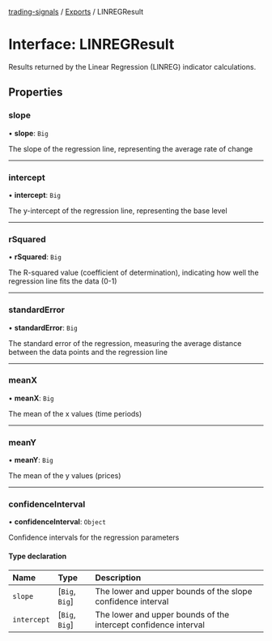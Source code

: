 [trading-signals](../README.md) / [Exports](../modules.md) / LINREGResult

# Interface: LINREGResult

Results returned by the Linear Regression (LINREG) indicator calculations.

## Properties

### slope

• **slope**: `Big`

The slope of the regression line, representing the average rate of change

---

### intercept

• **intercept**: `Big`

The y-intercept of the regression line, representing the base level

---

### rSquared

• **rSquared**: `Big`

The R-squared value (coefficient of determination), indicating how well the regression line fits the data (0-1)

---

### standardError

• **standardError**: `Big`

The standard error of the regression, measuring the average distance between the data points and the regression line

---

### meanX

• **meanX**: `Big`

The mean of the x values (time periods)

---

### meanY

• **meanY**: `Big`

The mean of the y values (prices)

---

### confidenceInterval

• **confidenceInterval**: `Object`

Confidence intervals for the regression parameters

#### Type declaration

| Name        | Type           | Description                                                     |
| :---------- | :------------- | :-------------------------------------------------------------- |
| `slope`     | [`Big`, `Big`] | The lower and upper bounds of the slope confidence interval     |
| `intercept` | [`Big`, `Big`] | The lower and upper bounds of the intercept confidence interval |
